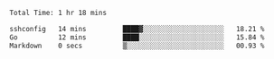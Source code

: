 <!--START_SECTION:waka-->

```txt
Total Time: 1 hr 18 mins

sshconfig   14 mins         ████▓░░░░░░░░░░░░░░░░░░░░   18.21 %
Go          12 mins         ████░░░░░░░░░░░░░░░░░░░░░   15.84 %
Markdown    0 secs          ▒░░░░░░░░░░░░░░░░░░░░░░░░   00.93 %
```

<!--END_SECTION:waka-->
